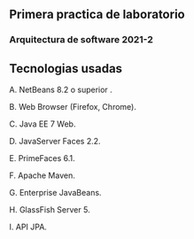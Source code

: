 ## Primera practica de laboratorio
### Arquitectura de software 2021-2

## Tecnologias usadas
A. NetBeans 8.2 o superior .

B. Web Browser (Firefox, Chrome).

C. Java EE 7 Web.

D. JavaServer Faces 2.2.

E. PrimeFaces 6.1.

F. Apache Maven.

G. Enterprise JavaBeans.

H. GlassFish Server 5.

I. API JPA.

